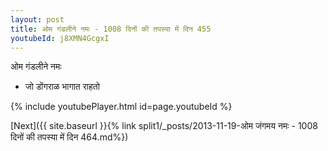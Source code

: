 ```yaml
---
layout: post
title: ओम गंडलीने नमः - 1008 दिनों की तपस्या में दिन 455
youtubeId: j8XMN4GcgxI
---
```

 
 
 ओम गंडलीने नमः  
 
 -  जो डोंगराळ भागात राहतो 
 
  
 
  
 
 
 
 
 
 


{% include youtubePlayer.html id=page.youtubeId %}
 
[Next]({{ site.baseurl }}{% link  split1/_posts/2013-11-19-ओम जंगमय नमः - 1008 दिनों की तपस्या में दिन 464.md%})
 
